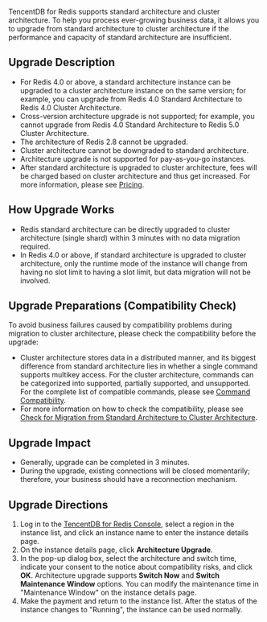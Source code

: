 TencentDB for Redis supports standard architecture and cluster architecture. To help you process ever-growing business data, it allows you to upgrade from standard architecture to cluster architecture if the performance and capacity of standard architecture are insufficient.

## Upgrade Description
- For Redis 4.0 or above, a standard architecture instance can be upgraded to a cluster architecture instance on the same version; for example, you can upgrade from Redis 4.0 Standard Architecture to Redis 4.0 Cluster Architecture.
- Cross-version architecture upgrade is not supported; for example, you cannot upgrade from Redis 4.0 Standard Architecture to Redis 5.0 Cluster Architecture.
- The architecture of Redis 2.8 cannot be upgraded.
- Cluster architecture cannot be downgraded to standard architecture.
- Architecture upgrade is not supported for pay-as-you-go instances.
- After standard architecture is upgraded to cluster architecture, fees will be charged based on cluster architecture and thus get increased. For more information, please see [Pricing](https://intl.cloud.tencent.com/document/product/239/9894).

## How Upgrade Works
- Redis standard architecture can be directly upgraded to cluster architecture (single shard) within 3 minutes with no data migration required.
- In Redis 4.0 or above, if standard architecture is upgraded to cluster architecture, only the runtime mode of the instance will change from having no slot limit to having a slot limit, but data migration will not be involved.

## Upgrade Preparations (Compatibility Check)
To avoid business failures caused by compatibility problems during migration to cluster architecture, please check the compatibility before the upgrade:
- Cluster architecture stores data in a distributed manner, and its biggest difference from standard architecture lies in whether a single command supports multikey access. For the cluster architecture, commands can be categorized into supported, partially supported, and unsupported. For the complete list of compatible commands, please see [Command Compatibility](https://intl.cloud.tencent.com/document/product/239/31958).
- For more information on how to check the compatibility, please see [Check for Migration from Standard Architecture to Cluster Architecture](https://intl.cloud.tencent.com/document/product/239/35954).

## Upgrade Impact
- Generally, upgrade can be completed in 3 minutes.
- During the upgrade, existing connections will be closed momentarily; therefore, your business should have a reconnection mechanism.

## Upgrade Directions
1. Log in to the [TencentDB for Redis Console](https://console.cloud.tencent.com/redis), select a region in the instance list, and click an instance name to enter the instance details page.
2. On the instance details page, click **Architecture Upgrade**.
3. In the pop-up dialog box, select the architecture and switch time, indicate your consent to the notice about compatibility risks, and click **OK**.
Architecture upgrade supports **Switch Now** and **Switch Maintenance Window** options. You can modify the maintenance time in "Maintenance Window" on the instance details page.
4. Make the payment and return to the instance list. After the status of the instance changes to "Running", the instance can be used normally.
